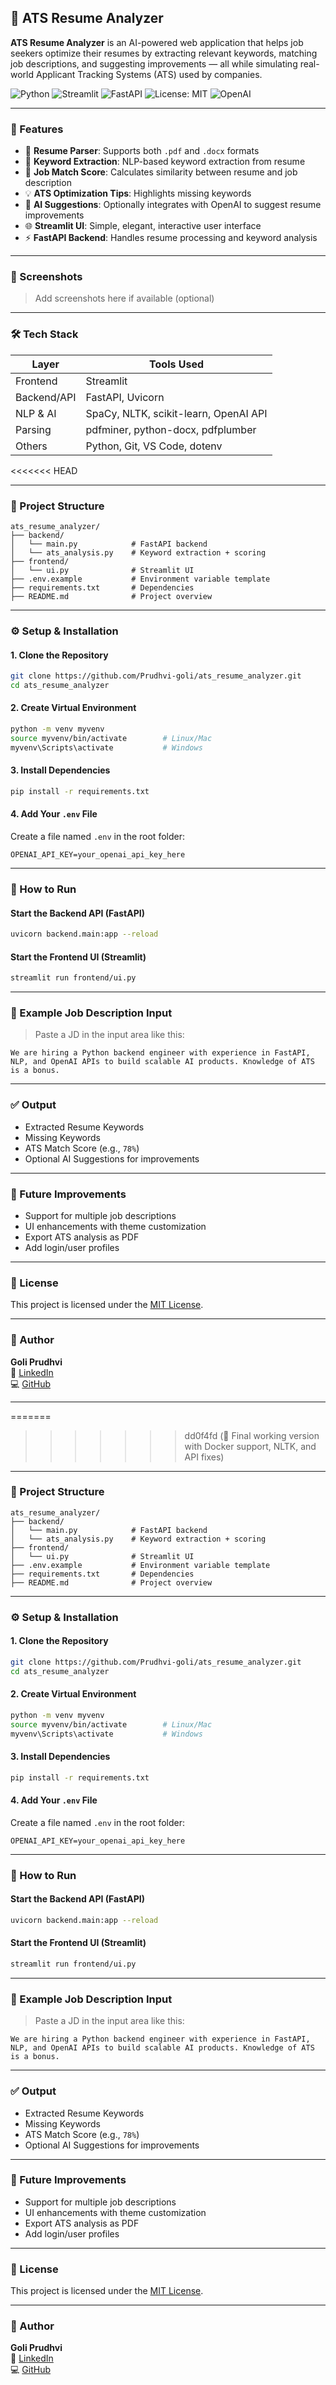 ## 📄 ATS Resume Analyzer

**ATS Resume Analyzer** is an AI-powered web application that helps job seekers optimize their resumes by extracting relevant keywords, matching job descriptions, and suggesting improvements — all while simulating real-world Applicant Tracking Systems (ATS) used by companies.

![Python](https://img.shields.io/badge/python-3.10-blue)
![Streamlit](https://img.shields.io/badge/built%20with-streamlit-orange)
![FastAPI](https://img.shields.io/badge/api-fastapi-green)
![License: MIT](https://img.shields.io/badge/license-MIT-brightgreen)
![OpenAI](https://img.shields.io/badge/powered%20by-openai-ff69b4)

---

### 🚀 Features

- 📄 **Resume Parser**: Supports both `.pdf` and `.docx` formats
- 🧠 **Keyword Extraction**: NLP-based keyword extraction from resume
- 🧾 **Job Match Score**: Calculates similarity between resume and job description
- 💡 **ATS Optimization Tips**: Highlights missing keywords
- 🤖 **AI Suggestions**: Optionally integrates with OpenAI to suggest resume improvements
- 🌐 **Streamlit UI**: Simple, elegant, interactive user interface
- ⚡ **FastAPI Backend**: Handles resume processing and keyword analysis

---

### 📸 Screenshots

> Add screenshots here if available (optional)

---

### 🛠️ Tech Stack

| Layer        | Tools Used                           |
|--------------|---------------------------------------|
| Frontend     | Streamlit                            |
| Backend/API  | FastAPI, Uvicorn                     |
| NLP & AI     | SpaCy, NLTK, scikit-learn, OpenAI API|
| Parsing      | pdfminer, python-docx, pdfplumber    |
| Others       | Python, Git, VS Code, dotenv         |
<<<<<<< HEAD

---

### 📁 Project Structure

```
ats_resume_analyzer/
├── backend/
│   └── main.py            # FastAPI backend
│   └── ats_analysis.py    # Keyword extraction + scoring
├── frontend/
│   └── ui.py              # Streamlit UI
├── .env.example           # Environment variable template
├── requirements.txt       # Dependencies
├── README.md              # Project overview
```

---

### ⚙️ Setup & Installation

#### 1. Clone the Repository

```bash
git clone https://github.com/Prudhvi-goli/ats_resume_analyzer.git
cd ats_resume_analyzer
```

#### 2. Create Virtual Environment

```bash
python -m venv myvenv
source myvenv/bin/activate        # Linux/Mac
myvenv\Scripts\activate           # Windows
```

#### 3. Install Dependencies

```bash
pip install -r requirements.txt
```

#### 4. Add Your `.env` File

Create a file named `.env` in the root folder:

```env
OPENAI_API_KEY=your_openai_api_key_here
```

---

### 🚦 How to Run

#### Start the Backend API (FastAPI)
```bash
uvicorn backend.main:app --reload
```

#### Start the Frontend UI (Streamlit)
```bash
streamlit run frontend/ui.py
```

---

### 🧪 Example Job Description Input
> Paste a JD in the input area like this:

```text
We are hiring a Python backend engineer with experience in FastAPI, NLP, and OpenAI APIs to build scalable AI products. Knowledge of ATS is a bonus.
```

---

### ✅ Output

- Extracted Resume Keywords
- Missing Keywords
- ATS Match Score (e.g., `78%`)
- Optional AI Suggestions for improvements

---

### 📌 Future Improvements

- Support for multiple job descriptions
- UI enhancements with theme customization
- Export ATS analysis as PDF
- Add login/user profiles

---

### 📝 License

This project is licensed under the [MIT License](LICENSE).

---

### 👤 Author

**Goli Prudhvi**  
🔗 [LinkedIn](https://www.linkedin.com/in/prudhvi-goli/)  
💻 [GitHub](https://github.com/Prudhvi-goli)

---
=======
>>>>>>> dd0f4fd (🚀 Final working version with Docker support, NLTK, and API fixes)

---

### 📁 Project Structure

```
ats_resume_analyzer/
├── backend/
│   └── main.py            # FastAPI backend
│   └── ats_analysis.py    # Keyword extraction + scoring
├── frontend/
│   └── ui.py              # Streamlit UI
├── .env.example           # Environment variable template
├── requirements.txt       # Dependencies
├── README.md              # Project overview
```

---

### ⚙️ Setup & Installation

#### 1. Clone the Repository

```bash
git clone https://github.com/Prudhvi-goli/ats_resume_analyzer.git
cd ats_resume_analyzer
```

#### 2. Create Virtual Environment

```bash
python -m venv myvenv
source myvenv/bin/activate        # Linux/Mac
myvenv\Scripts\activate           # Windows
```

#### 3. Install Dependencies

```bash
pip install -r requirements.txt
```

#### 4. Add Your `.env` File

Create a file named `.env` in the root folder:

```env
OPENAI_API_KEY=your_openai_api_key_here
```

---

### 🚦 How to Run

#### Start the Backend API (FastAPI)
```bash
uvicorn backend.main:app --reload
```

#### Start the Frontend UI (Streamlit)
```bash
streamlit run frontend/ui.py
```

---

### 🧪 Example Job Description Input
> Paste a JD in the input area like this:

```text
We are hiring a Python backend engineer with experience in FastAPI, NLP, and OpenAI APIs to build scalable AI products. Knowledge of ATS is a bonus.
```

---

### ✅ Output

- Extracted Resume Keywords
- Missing Keywords
- ATS Match Score (e.g., `78%`)
- Optional AI Suggestions for improvements

---

### 📌 Future Improvements

- Support for multiple job descriptions
- UI enhancements with theme customization
- Export ATS analysis as PDF
- Add login/user profiles

---

### 📝 License

This project is licensed under the [MIT License](LICENSE).

---

### 👤 Author

**Goli Prudhvi**  
🔗 [LinkedIn](https://www.linkedin.com/in/prudhvi-goli/)  
💻 [GitHub](https://github.com/Prudhvi-goli)